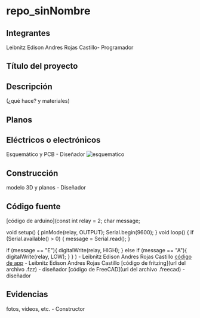 # repo_sinNombre

## Integrantes
Leibnitz Edison Andres Rojas Castillo- Programador

## Título del proyecto

## Descripción
(¿qué hace? y materiales)

## Planos

## Eléctricos o electrónicos
Esquemático y PCB - Diseñador
![esquematico](url)

## Construcción
modelo 3D y planos - Diseñador

## Código fuente 
[código de arduino](const int relay = 2;
 char message;

 void setup() {
    pinMode(relay, OUTPUT);
    Serial.begin(9600);
 }
 void loop() {
  if (Serial.available() > 0) {
    message = Serial.read();
  }

  if (message == "E"){
    digitalWrite(relay, HIGH);
  } else if (message == "A"){
    digitalWrite(relay, LOW);
  }
 }
) - Leibnitz Edison Andres Rojas Castillo
[código de app](http://ai2.appinventor.mit.edu/#6351009487650816) - Leibnitz Edison Andres Rojas Castillo
[código de fritzing](url del archivo .fzz) - diseñador
[código de FreeCAD](url del archivo .freecad) - diseñador

## Evidencias
fotos, vídeos, etc. - Constructor
